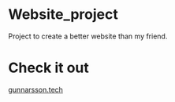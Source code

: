 # Website_project
Project to create a better website than my friend.

# Check it out 
[gunnarsson.tech](https://gunnarsson.tech/)
